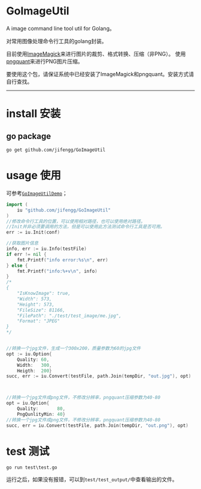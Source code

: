 # GoImageUtil
A image command line tool util for Golang。

对常用图像处理命令行工具的golang封装。

目前使用[ImageMagick](https://github.com/ImageMagick/ImageMagick)来进行图片的裁剪、格式转换、压缩（非PNG）。
使用[pngquant](https://github.com/kornelski/pngquant)来进行PNG图片压缩。

要使用这个包，请保证系统中已经安装了ImageMagick和pngquant。安装方式请自行查找。


------

# install   安装

## go package

```shell
go get github.com/jifengg/GoImageUtil
```

# usage 使用

可参考[`GoImageUtilDemo`](https://github.com/jifengg/GoImageUtilDemo)；

```go
import (
	iu "github.com/jifengg/GoImageUtil"
)
//修改命令行工具的位置，可以使用相对路径，也可以使用绝对路径。
//Init并非必须要调用的方法，但是可以使用此方法测试命令行工具是否可用。
err := iu.Init(conf)

//获取图片信息
info, err := iu.Info(testFile)
if err != nil {
    fmt.Printf("info error:%s\n", err)
} else {
    fmt.Printf("info:%+v\n", info)
}
/*
{
    "IsKnowImage": true,
    "Width": 573,
    "Height": 573,
    "FileSize": 81166,
    "FilePath": "./test/test_image/me.jpg",
    "Format": "JPEG"
}
*/


//转换一个jpg文件，生成一个300x200，质量参数为60的jpg文件
opt := iu.Option{
    Quality: 60,
    Width:   300,
    Heigth:  200}
succ, err := iu.Convert(testFile, path.Join(tempDir, "out.jpg"), opt)



//转换一个jpg文件成png文件，不修改分辨率，pngquant压缩参数为40-80
opt = iu.Option{
    Quality:       80,
    PngQunlityMin: 40}
//转换一个jpg文件成png文件，不修改分辨率，pngquant压缩参数为40-80
succ, err = iu.Convert(testFile, path.Join(tempDir, "out.png"), opt)

```

# test 测试

```shell
go run test\test.go
```

运行之后，如果没有报错，可以到`test/test_output/`中查看输出的文件。